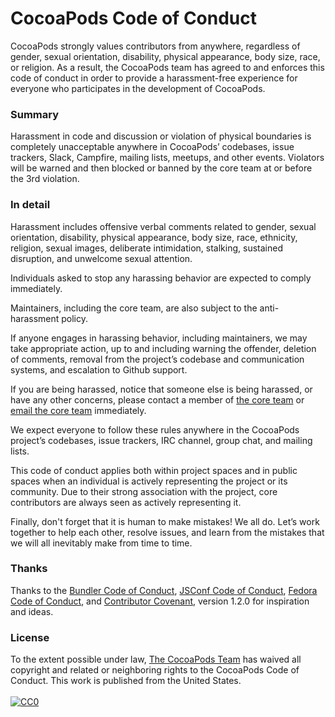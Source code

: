 # CocoaPods Code of Conduct

CocoaPods strongly values contributors from anywhere, regardless of gender, sexual orientation, disability, physical appearance, body size, race, or religion. As a result, the CocoaPods team has agreed to and enforces this code of conduct in order to provide a harassment-free experience for everyone who participates in the development of CocoaPods.

### Summary

Harassment in code and discussion or violation of physical boundaries is completely unacceptable anywhere in CocoaPods’ codebases, issue trackers, Slack, Campfire, mailing lists, meetups, and other events. Violators will be warned and then blocked or banned by the core team at or before the 3rd violation.

### In detail

Harassment includes offensive verbal comments related to gender, sexual orientation, disability, physical appearance, body size, race, ethnicity, religion, sexual images, deliberate intimidation, stalking, sustained disruption, and unwelcome sexual attention.

Individuals asked to stop any harassing behavior are expected to comply immediately.

Maintainers, including the core team, are also subject to the anti-harassment policy.

If anyone engages in harassing behavior, including maintainers, we may take appropriate action, up to and including warning the offender, deletion of comments, removal from the project’s codebase and communication systems, and escalation to Github support.

If you are being harassed, notice that someone else is being harassed, or have any other concerns, please contact a member of [the core team](https://cocoapods.org/about) or [email the core team](mailto:info@cocoapods.org) immediately.

We expect everyone to follow these rules anywhere in the CocoaPods project’s codebases, issue trackers, IRC channel, group chat, and mailing lists.

This code of conduct applies both within project spaces and in public spaces when an individual is actively representing the project or its community. Due to their strong association with the project, core contributors are always seen as actively representing it.

Finally, don't forget that it is human to make mistakes! We all do. Let’s work together to help each other, resolve issues, and learn from the mistakes that we will all inevitably make from time to time.

### Thanks

Thanks to the [Bundler Code of Conduct](https://github.com/bundler/bundler/blob/e3ce14f5ecd9b729338435c8689553ef209d83aa/CODE_OF_CONDUCT.md), [JSConf Code of Conduct](https://jsconf.com/codeofconduct.html), [Fedora Code of Conduct](https://fedoraproject.org/code-of-conduct), and [Contributor Covenant](https://www.contributor-covenant.org), version 1.2.0 for inspiration and ideas.

### License

<p class="license" xmlns:dct="http://purl.org/dc/terms/" xmlns:vcard="http://www.w3.org/2001/vcard-rdf/3.0#">
  To the extent possible under law, <a rel="dct:publisher" href="https://cocoapods.org/about">The CocoaPods Team</a> has waived all copyright and related or neighboring rights to the <span property="dct:title">CocoaPods Code of Conduct</span>. This work is published from the <span property="vcard:Country" datatype="dct:ISO3166" content="US" about="https://cocoapods.org">United States.</span>
  <br>
  <br>
  <a rel="license" href="http://creativecommons.org/publicdomain/zero/1.0/">
    <img src="http://i.creativecommons.org/p/zero/1.0/88x31.png" style="border-style: none;" alt="CC0">
  </a>
</p>
